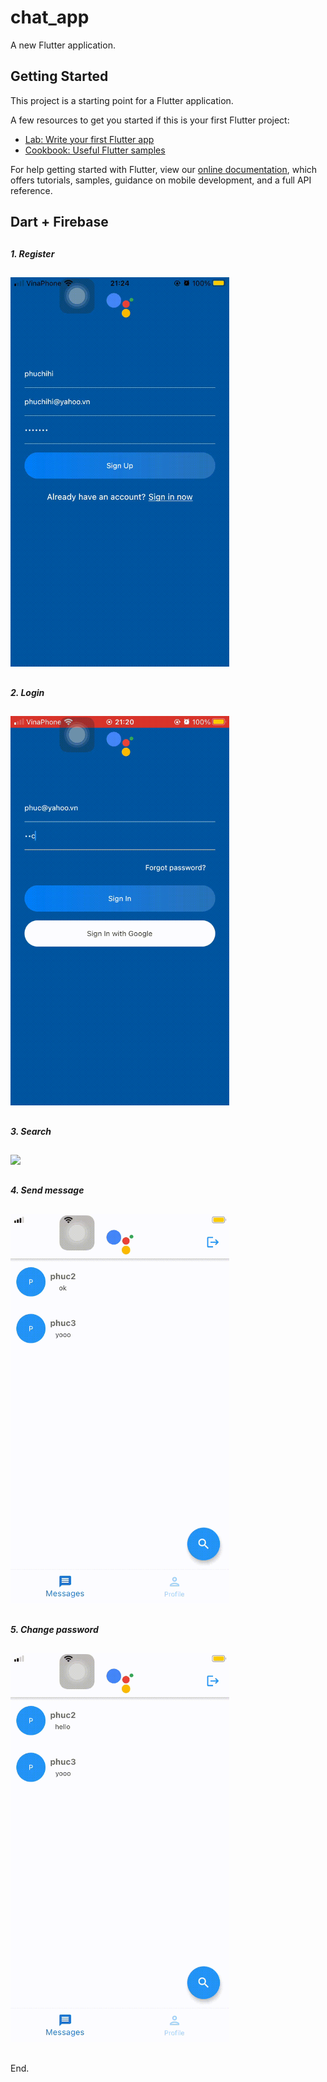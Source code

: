 # chat_app

A new Flutter application.

## Getting Started

This project is a starting point for a Flutter application.

A few resources to get you started if this is your first Flutter project:

- [Lab: Write your first Flutter app](https://flutter.dev/docs/get-started/codelab)
- [Cookbook: Useful Flutter samples](https://flutter.dev/docs/cookbook)

For help getting started with Flutter, view our
[online documentation](https://flutter.dev/docs), which offers tutorials,
samples, guidance on mobile development, and a full API reference.
## Dart + Firebase
##
***1. Register***
##

<img src="demo/register.gif" width="350">

##
***2. Login***
##

<img src="demo/login.gif" width="350">

##
***3. Search***
##

<img src="demo/search.gif" width="350">

##
***4. Send message***
##

<img src="demo/send_message.gif" width="350">

##
***5. Change password***
##

<img src="demo/change_password.gif" width="350">

##
End.
